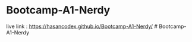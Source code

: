 ﻿# Bootcamp-A1-Nerdy
live link : https://hasancodex.github.io/Bootcamp-A1-Nerdy/
#   B o o t c a m p - A 1 - N e r d y  
 